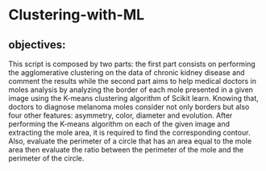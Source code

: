 # Clustering-with-ML 
## objectives: 
This script is composed by two parts: the first part consists on performing the agglomerative clustering on the data of chronic kidney disease and comment the results while the second part aims to help medical doctors in moles analysis by analyzing the border of each mole presented in a given image using the K-means clustering algorithm of Scikit learn. Knowing that, doctors to diagnose melanoma moles consider not only borders but also four other features: asymmetry, color, diameter and evolution. 
After performing the K-means algorithm on each of the given image and extracting the mole area, it is required to find the corresponding contour. Also, evaluate the perimeter of a circle that has an area equal to the mole area then evaluate the ratio between the perimeter of the mole and the perimeter of the circle. 
